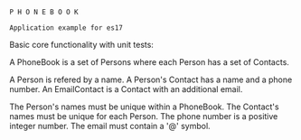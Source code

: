 
	P H O N E B O O K

	Application example for es17


Basic core functionality with unit tests:

A PhoneBook is a set of Persons where each Person has a set of Contacts.

A Person is refered by a name.
A Person's Contact has a name and a phone number.
An EmailContact is a Contact with an additional email.

The Person's names must be unique within a PhoneBook.
The Contact's names must be unique for each Person.
The phone number is a positive integer number.
The email must contain a '@' symbol.
